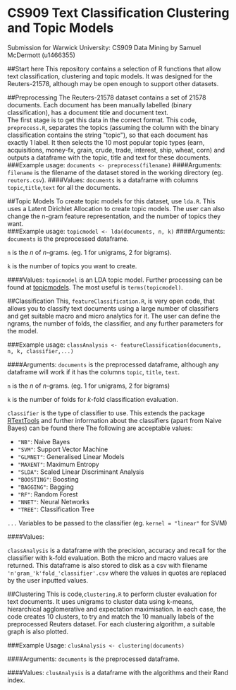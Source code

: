 # CS909 Text Classification Clustering and Topic Models
Submission for Warwick University: CS909 Data Mining
by Samuel McDermott (u1466355)

##Start here
This repository contains a selection of R functions that allow text classification, clustering and topic models.  It was designed for the Reuters-21578, although may be open enough to support other datasets.  

##Preprocessing
The Reuters-21578 dataset contains a set of 21578 documents.  Each document has been manually labelled (binary classification), has a document title and document text.  
The first stage is to get this data in the correct format.  This code, `preprocess.R`, separates the topics (assuming the column with the binary classification contains the string "topic"), so that each document has exactly 1 label.  It then selects the 10 most popular topic types (earn, acquisitions, money-fx, grain, crude, trade, interest, ship, wheat, corn) and outputs a dataframe  with the topic, title and text for these documents.
###Example usage:
`documents <- preprocess(filename)`
####Arguments:
`filename` is the filename of the dataset stored in the working directory (eg. `reuters.csv`).
####Values:
`documents` is a dataframe with columns `topic`,`title`,`text` for all the documents.


##Topic Models
To create topic models for this dataset, use `lda.R`. This uses a Latent Dirichlet Allocation to create topic models. The user can also change the n-gram feature representation, and the number of topics they want.  
###Example usage:
`topicmodel <- lda(documents, n, k)`
####Arguments:
`documents` is the preprocessed dataframe.

`n` is the *n* of *n*-grams. (eg. 1 for unigrams, 2 for bigrams).

`k` is the number of topics you want to create.

####Values:
`topicmodel` is an LDA topic model.  Further processing can be found at [topicmodels](http://cran.r-project.org/web/packages/topicmodels/index.html).  The most useful is `terms(topicmodel)`.

##Classification
This, `featureClassification.R`, is very open code, that allows you to classify text documents using a large number of classifiers and get suitable macro and micro analytics for it. The user can define the ngrams, the number of folds, the classifier, and any further parameters for the model.

###Example usage:
`classAnalysis <- featureClassification(documents, n, k, classifier,...)`

####Arguments:
`documents` is the preprocessed dataframe, although any dataframe will work if it has the columns `topic`, `title`, `text`.

`n` is the *n* of *n*-grams. (eg. 1 for unigrams, 2 for bigrams)

`k` is the number of folds for *k*-fold classification evaluation.

`classifier` is the type of classifier to use.  This extends the package [RTextTools](http://cran.r-project.org/web/packages/RTextTools/index.html) and further information about the classifiers (apart from Naive Bayes) can be found there The following are acceptable values:

* `"NB"`: Naive Bayes
*  `"SVM"`: Support Vector Machine
* `"GLMNET"`: Generalised Linear Models
* `"MAXENT"`: Maximum Entropy
* `"SLDA"`: Scaled Linear Discriminant Analysis
* `"BOOSTING"`: Boosting
* `"BAGGING"`: Bagging
* `"RF"`: Random Forest 
* `"NNET"`: Neural Networks
* `"TREE"`: Classification Tree

`...` Variables to be passed to the classifier (eg. `kernel = "linear"` for SVM)

####Values:

`classAnalysis` is a dataframe with the precision, accuracy and recall for the classifier with k-fold evaluation.  Both the micro and macro values are returned.  This dataframe is also stored to disk as a csv with filename `'n'gram_'k'fold_'classifier'.csv` where the values in quotes are replaced by the user inputted values.

##Clustering
This is code,`clustering.R` to perform cluster evaluation for text documents.  It uses unigrams to cluster data using k-means, hierarchical agglomerative and expectation maximisation.  In each case, the code creates 10 clusters, to try and match the 10 manually labels of the preprocessed Reuters dataset.  For each clustering algorithm, a suitable graph is also plotted.

###Example Usage:
`clusAnalysis <- clustering(documents)`

####Arguments:
`documents` is the preprocessed dataframe.

####Values:
`clusAnalysis` is a dataframe with the algorithms and their Rand index.  
